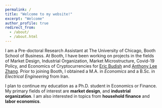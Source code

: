 ```yaml
---
permalink: /
title: "Welcome to my website!"
excerpt: "Welcome"
author_profile: true
redirect_from: 
  - /about/
  - /about.html
---
```


I am a Pre-doctoral Research Assistant at The University of Chicago, Booth School of Business. At Booth, I have been working on projects in the fields of Market Design, Industrial Organization, Market Microstructure, Covid-19 Policy, and Economics of Cryptocurrencies for <a href="https://faculty.chicagobooth.edu/eric.budish/index.html" target="_blank" rel="noopener noreferrer">Eric Budish</a> and <a href="https://anthonyleezhang.github.io" target="_blank" rel="noopener noreferrer">Anthony Lee Zhang</a>.
Prior to joining Booth, I obtained a M.A. in *Economics* and a B.Sc. in *Electrical Engineering* from Iran.

I plan to continue my education as a Ph.D. student in Economics or Finance. My primary fields of interest are **market design**, and **industrial organization**. I am also interested in topics from **household finance** and **labor economics**.




